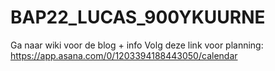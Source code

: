 # BAP22_LUCAS_900YKUURNE

Ga naar wiki voor de blog + info
Volg deze link voor planning: https://app.asana.com/0/1203394188443050/calendar
